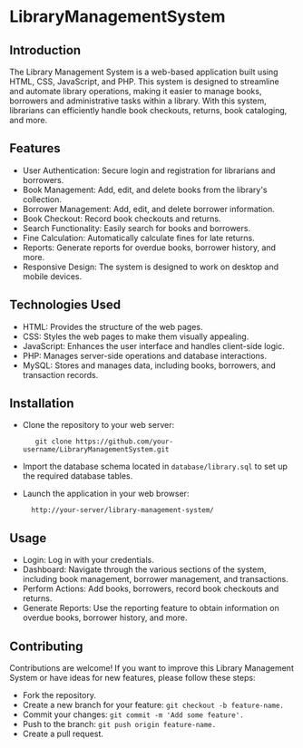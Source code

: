  # LibraryManagementSystem

## Introduction

   The Library Management System is a web-based application built using HTML, CSS, JavaScript, and PHP. This system is designed to streamline and automate library operations, making it easier to manage books,
        borrowers and  administrative tasks within a library. With this system, librarians can efficiently handle book checkouts, returns, book cataloging, and more.


## Features

   - User Authentication: Secure login and registration for librarians and borrowers.
   - Book Management: Add, edit, and delete books from the library's collection.
   - Borrower Management: Add, edit, and delete borrower information.
   - Book Checkout: Record book checkouts and returns.
   - Search Functionality: Easily search for books and borrowers.
   - Fine Calculation: Automatically calculate fines for late returns.
   - Reports: Generate reports for overdue books, borrower history, and more.
   - Responsive Design: The system is designed to work on desktop and mobile devices.



## Technologies Used

   - HTML: Provides the structure of the web pages.
   - CSS: Styles the web pages to make them visually appealing.
   - JavaScript: Enhances the user interface and handles client-side logic.
   - PHP: Manages server-side operations and database interactions.
   - MySQL: Stores and manages data, including books, borrowers, and transaction records.



## Installation

  - Clone the repository to your web server:

           git clone https://github.com/your-username/LibraryManagementSystem.git

 * Import the database schema located in `database/library.sql` to set up the required database tables.


 + Launch the application in your web browser:

         http://your-server/library-management-system/

## Usage

 - Login: Log in with your credentials.
 -  Dashboard: Navigate through the various sections of the system, including book management, borrower management, and transactions.
 - Perform Actions: Add books, borrowers, record book checkouts and returns.
 - Generate Reports: Use the reporting feature to obtain information on overdue books, borrower history, and more.


## Contributing

Contributions are welcome! If you want to improve this Library Management System or have ideas for new features, please follow these steps:

-    Fork the repository.
-    Create a new branch for your feature: `git checkout -b feature-name.`
-    Commit your changes: `git commit -m 'Add some feature'.`
-    Push to the branch: `git push origin feature-name.`
-    Create a pull request.







